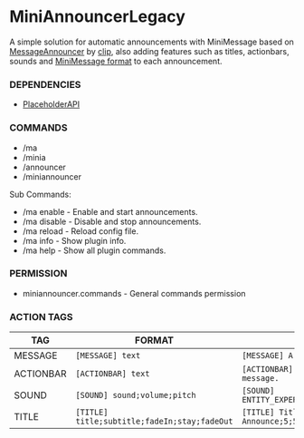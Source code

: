 # MiniAnnouncerLegacy

A simple solution for automatic announcements with MiniMessage based on [MessageAnnouncer](https://www.spigotmc.org/resources/5408/) by [clip](https://github.com/extendedclip),
also adding features such as titles, actionbars, sounds and [MiniMessage format](https://docs.adventure.kyori.net/minimessage#format) to each announcement.

### DEPENDENCIES
- [PlaceholderAPI](https://www.spigotmc.org/resources/placeholderapi.6245/)

### COMMANDS
- /ma
- /minia
- /announcer
- /miniannouncer

Sub Commands:
- /ma enable - Enable and start announcements.
- /ma disable -  Disable and stop announcements.
- /ma reload - Reload config file.
- /ma info - Show plugin info.
- /ma help - Show all plugin commands.

### PERMISSION
- miniannouncer.commands - General commands permission

### ACTION TAGS
| TAG | FORMAT | EXAMPLE |
| --- | --- | --- |
| MESSAGE | `[MESSAGE] text` | `[MESSAGE] A text message.` |
| ACTIONBAR | `[ACTIONBAR] text` | `[ACTIONBAR] An actionbar message.` |
| SOUND | `[SOUND] sound;volume;pitch` | `[SOUND] ENTITY_EXPERIENCE_ORB_PICKUP;5;5` |
| TITLE | `[TITLE] title;subtitle;fadeIn;stay;fadeOut` | `[TITLE] Title; and Subtitle Announce;5;5;5` |